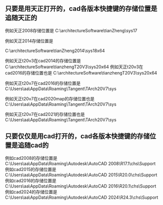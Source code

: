 ## 只要是用天正打开的，cad各版本快捷键的存储位置是追随天正的

例如天正2008存储位置是
C:\architectureSoftware\tianZheng\sys17


例如天正2014存储位置是

C:\architectureSoftware\tianZheng2014\sys18x64

例如天正t20v3在cad2014的存储位置是
C:\architectureSoftware\tianzhengT20V3\sys20x64
例如天正t20v3在cad2016的存储位置也是
C:\architectureSoftware\tianzhengT20V3\sys20x64

例如天正t20v7在cad2016的存储位置是
C:\Users\aa\AppData\Roaming\Tangent\TArch20V7\sys

例如天正t20v7在cad2020map的存储位置也是
C:\Users\aa\AppData\Roaming\Tangent\TArch20V7\sys

例如天正t20v7在cad2021的存储位置也是
C:\Users\aa\AppData\Roaming\Tangent\TArch20V7\sys

## 只要仅仅是用cad打开的，cad各版本快捷键的存储位置是追随cad的

例如cad2008的存储位置是
C:\Users\aa\AppData\Roaming\Autodesk\AutoCAD 2008\R17.1\chs\Support
例如cad2015的存储位置是
C:\Users\aa\AppData\Roaming\Autodesk\AutoCAD 2015\R20.0\chs\Support
例如cad2016的存储位置是
C:\Users\aa\AppData\Roaming\Autodesk\AutoCAD 2016\R20.1\chs\Support
例如cad2024的存储位置是
C:\Users\aa\AppData\Roaming\Autodesk\AutoCAD 2024\R24.3\chs\Support
